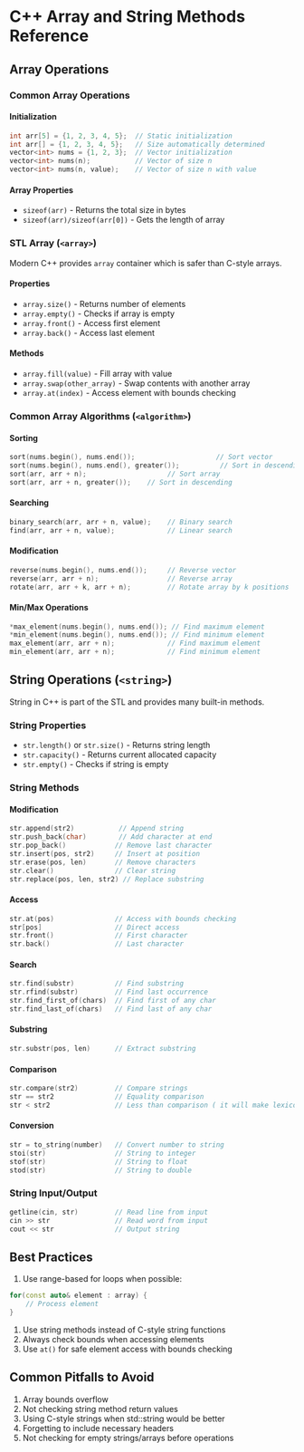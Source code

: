 # C++ Array and String Methods Reference

## Array Operations


### Common Array Operations

#### Initialization
```cpp
int arr[5] = {1, 2, 3, 4, 5};  // Static initialization
int arr[] = {1, 2, 3, 4, 5};   // Size automatically determined
vector<int> nums = {1, 2, 3};  // Vector initialization
vector<int> nums(n);           // Vector of size n
vector<int> nums(n, value);    // Vector of size n with value
```

#### Array Properties
- `sizeof(arr)` - Returns the total size in bytes
- `sizeof(arr)/sizeof(arr[0])` - Gets the length of array

### STL Array (`<array>`)
Modern C++ provides `array` container which is safer than C-style arrays.

#### Properties
- `array.size()` - Returns number of elements
- `array.empty()` - Checks if array is empty
- `array.front()` - Access first element
- `array.back()` - Access last element

#### Methods
- `array.fill(value)` - Fill array with value
- `array.swap(other_array)` - Swap contents with another array
- `array.at(index)` - Access element with bounds checking

### Common Array Algorithms (`<algorithm>`)

#### Sorting
```cpp
sort(nums.begin(), nums.end());                    // Sort vector
sort(nums.begin(), nums.end(), greater());          // Sort in descending
sort(arr, arr + n);                    // Sort array
sort(arr, arr + n, greater());    // Sort in descending
```

#### Searching
```cpp
binary_search(arr, arr + n, value);    // Binary search
find(arr, arr + n, value);             // Linear search
```

#### Modification
```cpp
reverse(nums.begin(), nums.end());     // Reverse vector
reverse(arr, arr + n);                 // Reverse array
rotate(arr, arr + k, arr + n);         // Rotate array by k positions
```

#### Min/Max Operations
```cpp
*max_element(nums.begin(), nums.end()); // Find maximum element
*min_element(nums.begin(), nums.end()); // Find minimum element
max_element(arr, arr + n);             // Find maximum element
min_element(arr, arr + n);             // Find minimum element
```

## String Operations (`<string>`)
String in C++ is part of the STL and provides many built-in methods.

### String Properties
- `str.length()` or `str.size()` - Returns string length
- `str.capacity()` - Returns current allocated capacity
- `str.empty()` - Checks if string is empty

### String Methods

#### Modification
```cpp
str.append(str2)           // Append string
str.push_back(char)        // Add character at end
str.pop_back()            // Remove last character
str.insert(pos, str2)     // Insert at position
str.erase(pos, len)       // Remove characters
str.clear()               // Clear string
str.replace(pos, len, str2) // Replace substring
```

#### Access
```cpp
str.at(pos)               // Access with bounds checking
str[pos]                  // Direct access
str.front()               // First character
str.back()                // Last character
```

#### Search
```cpp
str.find(substr)          // Find substring
str.rfind(substr)         // Find last occurrence
str.find_first_of(chars)  // Find first of any char
str.find_last_of(chars)   // Find last of any char
```

#### Substring
```cpp
str.substr(pos, len)      // Extract substring
```

#### Comparison
```cpp
str.compare(str2)         // Compare strings
str == str2               // Equality comparison
str < str2                // Less than comparison ( it will make lexicographical comparison)
```

#### Conversion
```cpp
str = to_string(number)   // Convert number to string
stoi(str)                 // String to integer
stof(str)                 // String to float
stod(str)                 // String to double
```

### String Input/Output
```cpp
getline(cin, str)         // Read line from input
cin >> str                // Read word from input
cout << str               // Output string
```

## Best Practices

1. Use range-based for loops when possible:
```cpp
for(const auto& element : array) {
    // Process element
}
```

1. Use string methods instead of C-style string functions
2. Always check bounds when accessing elements
3. Use `at()` for safe element access with bounds checking

## Common Pitfalls to Avoid

1. Array bounds overflow
2. Not checking string method return values
3. Using C-style strings when std::string would be better
4. Forgetting to include necessary headers
5. Not checking for empty strings/arrays before operations

